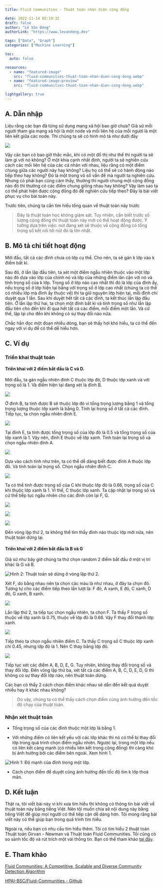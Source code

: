 ```yaml
---
title: Fluid Communities - Thuật toán nhận diện cộng đồng

date: 2022-11-14 02:19:32
draft: false
author: "Lê Văn Đông"
authorLink: "https://www.levandong.dev"

tags: ["Data", "Graph"]
categories: ["Machine Learning"]

toc:
  auto: false

resources:
  - name: "featured-image"
    src: "fluid-communities-thuat-toan-nhan-dien-cong-dong.webp"
  - name: "featured-image-preview"
    src: "fluid-communities-thuat-toan-nhan-dien-cong-dong.webp"

lightgallery: true
---
```


## A. Dẫn nhập

Liệu rằng các bạn đã từng sử dụng mạng xã hội bao giờ chưa? Giả sử mỗi người tham gia mạng xã hội là một node và mối liên hệ của mỗi người là một liên kết giữa các node. Thì chúng ta sẽ có hình mô tả như dưới đây

![](cong-dong.webp)

Vậy các bạn có bao giờ thắc mắc, khi có một đồ thị như thế thì người ta sẽ làm gì với nó không? Ở một khía cạnh nhất định, người ta sẽ nghiên cứu cách các mối liên hệ của các cá nhân với nhau, liệu rằng có một điểm chung giữa các người này hay không? Liệu họ có thể sẽ có hành động nào tiếp theo hay không? Đó là một trong vô số vấn đề mà người ta nghiên cứu. Nhưng có phải bạn cũng cảm thấy, thường thì người chung một cộng đồng nào đó thì thường có các điểm chung giống nhau hay không? Vậy làm sao ta có thể phát hiện được cộng đồng đó để nghiên cứu tiếp theo? Đây là bài viết phục vụ cho bài toán này.

Trước tiên, chúng ta cần tìm hiểu tổng quan về thuật toán này trước

> Đây là thuật toán học không giám sát. Tuy nhiên, cần biết trước số lượng cộng đồng thì thuật toán này mới có thể hoạt động được. Ý tưởng dựa trên việc: nút đang xét sẽ thuộc về cộng đồng có tổng trọng số kết nối tới nút đó là lớn nhất.

## B. Mô tả chi tiết hoạt động

Mới đầu, tất cả các đỉnh chưa có lớp cụ thể. Cho nên, ta sẽ gán k lớp vào k điểm bất kì.

Sau đó, ở lần lặp đầu tiên, ta xét một điểm ngẫu nhiên thuộc vào một lớp nào đó dựa vào lớp của chính nó và lớp của những điểm lân cận với nó và tính trọng số của k lớp. Trọng số ở lớp nào cao nhất thì đó là lớp của đỉnh ấy, nếu trọng số ở lớp hiện tại bằng với trọng số ở lớp cao nhất (chúng ta có thể có nhiều lớp mà đỉnh ấy thuộc về) thì ta giữ nguyên lớp hiện tại, mỗi đỉnh chỉ duyệt qua 1 lần. Sau khi duyệt hết tất cả các đỉnh, ta kết thúc lần lặp đầu tiên. Ở lần lặp thứ hai, ta chọn một đỉnh bất kì và tính trọng số như lần lặp đầu tiên cho đến khi đi qua hết tất cả các điểm, mỗi điểm một lần. Và cứ thế, lặp lại cho đến khi không có sự thay đổi nào nữa.

Chắc hẳn đọc một đoạn nhiều dòng, bạn sẽ thấy hơi khó hiểu, ta có thể đến ngay với ví dụ để có thể dễ hiểu hơn.

## C. Ví dụ

### Triển khai thuật toán

#### Triển khai với 2 điềm bắt đầu là C và D.

Mới đầu, ta gán ngẫu nhiên đỉnh C thuộc lớp đỏ, D thuộc lớp xanh và với trọng số là 1. Và điểm hiện tại đang xét là đỉnh B.

![](1.webp)

Ở đỉnh B, ta tính được B sẽ thuộc lớp đỏ vì tổng trọng lượng bằng 1 và tổng trọng lượng thuộc lớp xanh là bằng 0. Tính lại trọng số ở tất cả các đỉnh. Tiếp tục, ta chọn ngẫu nhiên đỉnh E.

![](2.webp)

Tại đỉnh E, ta tính được tổng trọng số của lớp đỏ là 0.5 và tổng trọng số của lớp xanh là 1. Vậy nên, đỉnh E thuộc về lớp xanh. Tính toán lại trọng số và chọn ngẫu nhiên đỉnh A.

![](3.webp)

Dựa vào cách tính như trên, ta có thể dễ dàng biết được đỉnh A thuộc lớp đỏ. Và tính toán lại trọng số. Chọn ngẫu nhiên đỉnh C.

![](4.webp)

Ta có thể tính được trọng số của C khi thuộc lớp đỏ là 0.66, trọng số của C khi thuộc lớp xanh là 1. Vì thế, C thuộc lớp xanh. Ta cập nhật lại trọng số và cứ thế tiếp tục ngẫu nhiên cho các đỉnh còn lại F, G.

![](5.webp)

![](6.webp)

![](7.webp)

Đến vòng lặp thứ 2, ta không thể tìm thấy đỉnh nào thuộc lớp mới nữa, nên thuật toán dừng lại.

#### Triển khai với 2 điểm bắt đầu là B và G

Giả sử như bây giờ chúng ta thử chọn random 2 điểm bắt đầu ở một vị trí khác là G và B.

![Hình 2: Thuật toán sẽ dừng ở vòng lặp thứ 2.](9.webp)

Xét F, do bằng nhau nên ta chọn các màu là như nhau, ở đây ta chọn đỏ. Tương tự cho các điểm tiếp theo lần lượt là: F đỏ, A xanh, E đỏ, C xanh, D đỏ, G xanh, B xanh.

![](10.webp)

Lần lặp thứ 2, ta tiếp tục chọn ngẫu nhiên, ta chọn F. Ta thấy F trọng số thuộc về lớp xanh là 0.75, thuộc về lớp đỏ là 0.66. Vậy F thay đổi thành lớp xanh.

![](11.webp)

Tiếp theo ta chọn ngẫu nhiên điểm C. Ta thấy C trọng số C thuộc lớp xanh chỉ 0.45, nhưng lớp đỏ là 1. Nên C thay bằng lớp đỏ.

![](12.webp)

Tiếp tục xét các điểm A, B, D, E, G. Tuy nhiên, không thay đổi trọng số và thay đổi lớp. Đến vòng lặp thứ ba, xét tất cả các điểm A, B, C, D, E, D, G thì không có sự thay đổi lớp nào, nên thuật toán dừng.

Các bạn có thấy 2 cách chọn điểm khác nhau sẽ dẫn đến kết quả duyệt nhiều hay ít khác nhau không?

> Do vậy, chúng ta có thể thấy cách chọn điểm cũng ảnh hưởng đến tốc độ chạy của thuật toán.

### Nhận xét thuật toán

- Tổng trọng số của các đỉnh thuộc một lớp là bằng 1.

- Với những điểm có liên kết yếu với các lớp khác thì nó có thể bị thay đổi lớp trong quá trình chọn điểm ngẫu nhiên. Ngược lại, trong một lớp nếu có liên kết càng mạnh (có nhiều liên kết trong cộng đồng) thì càng khó bị ảnh hưởng bởi các điểm bên ngoài. Xem hình 1.

![Hình 1: Độ mạnh của đỉnh trong một lớp.](8.webp)

- Cách chọn điểm để duyệt cũng ảnh hưởng đến tốc độ tìm k lớp thoả mãn.

## D. Kết luận

Thật ra, tôi viết bài này vì khi xưa tìm hiểu thì không có thông tin bài viết về thuật toán này bằng tiếng Việt. Nên tôi muốn chia sẽ nội dung này bằng tiếng Việt để giúp mọi người có thể tiếp cận dễ dàng hơn. Tôi mong rằng bài viết này có thể giúp bạn trong quá trình tìm hiểu.

Ngoài ra, nếu bạn có nhu cầu tìm hiểu thêm. Tôi có tìm hiểu 2 thuật toán Thuật toán Girvan – Newman và Thuật toán Fluid Communities. Tôi cũng có so sánh tốc độ và rút trích một vài thông tin. Bạn có thể tham khảo [tại đây](https://1drv.ms/b/s!Ar_yOq_BzQ59hY53jEYkl_cOdw6Y-w?e=V4sFFb).

## E. Tham khảo

[Fluid Communities: A Competitive, Scalable and Diverse Community Detection Algorithm](https://www.pnas.org/doi/epdf/10.1073/pnas.122653799)

[HPAI-BSC/Fluid-Communities - Github](https://github.com/HPAI-BSC/Fluid-Communities)
